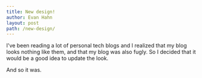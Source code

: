 ```yaml
---
title: New design!
author: Evan Hahn
layout: post
path: /new-design/
---
```


I've been reading a lot of personal tech blogs and I realized that my blog looks nothing like them, and that my blog was also fugly. So I decided that it would be a good idea to update the look.

And so it was.
